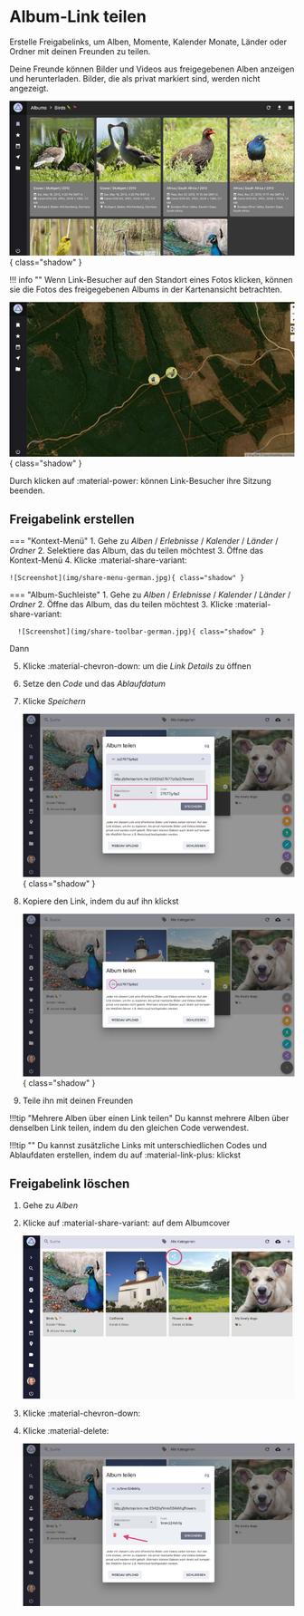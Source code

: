 # Album-Link teilen #

Erstelle Freigabelinks, um Alben, Momente, Kalender Monate, Länder oder Ordner mit deinen Freunden zu teilen.

Deine Freunde können Bilder und Videos aus freigegebenen Alben anzeigen und herunterladen.
Bilder, die als privat markiert sind, werden nicht angezeigt.

![Screenshot](img/link-card-dark.jpg){ class="shadow" }

!!! info ""
    Wenn Link-Besucher auf den Standort eines Fotos klicken, können sie die Fotos des freigegebenen Albums in der Kartenansicht betrachten.

![Screenshot](img/link-places-dark.jpg){ class="shadow" }

Durch klicken auf :material-power: können Link-Besucher ihre Sitzung beenden.

## Freigabelink erstellen ##
=== "Kontext-Menü"
     1. Gehe zu *Alben* / *Erlebnisse* / *Kalender* / *Länder* / *Ordner*
     2. Selektiere das Album, das du teilen möchtest
     3. Öffne das Kontext-Menü
     4. Klicke :material-share-variant:

    ![Screenshot](img/share-menu-german.jpg){ class="shadow" }

=== "Album-Suchleiste"
     1. Gehe zu *Alben* / *Erlebnisse* / *Kalender* / *Länder* / *Ordner*
     2. Öffne das Album, das du teilen möchtest
     3. Klicke :material-share-variant:

      ![Screenshot](img/share-toolbar-german.jpg){ class="shadow" }

Dann

5. Klicke :material-chevron-down: um die *Link Details* zu öffnen
6. Setze den *Code* und das *Ablaufdatum*
7. Klicke *Speichern*

    ![Screenshot](img/share-dialog-add-german.jpg){ class="shadow" }

8. Kopiere den Link, indem du auf ihn klickst

    ![Screenshot](img/share-dialog-copy-german.jpg){ class="shadow" }

9. Teile ihn mit deinen Freunden

!!!tip "Mehrere Alben über einen Link teilen"
    Du kannst mehrere Alben über denselben Link teilen, indem du den gleichen Code verwendest.

!!!tip ""
    Du kannst zusätzliche Links mit unterschiedlichen Codes und Ablaufdaten erstellen, indem du auf :material-link-plus: klickst

## Freigabelink löschen ##

1. Gehe zu *Alben*
2. Klicke auf :material-share-variant: auf dem Albumcover 

    ![Screenshot](img/share-delete-1-german.jpg)
    
3. Klicke :material-chevron-down:
4. Klicke :material-delete:

     ![Screenshot](img/share-delete-2-german.jpg)
